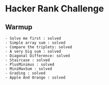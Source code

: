 # Hacker Rank Challenge 

## Warmup

    - Solve me first : solved
    - Simple array sum : solved
    - Compare the triplets: solved
    - A very big sum : solved
    - Diagonal Difference: solved
    - Staircase : solved
    - PlusMinimus : solved
    - MiniMaxSum : solved
    - Grading : solved
    - Apple And Orange : solved